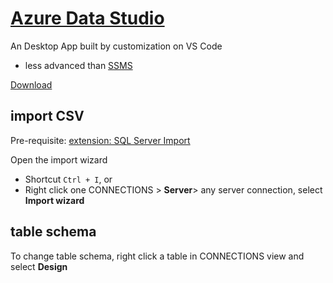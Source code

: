 # [Azure Data Studio](https://learn.microsoft.com/en-us/azure-data-studio/)
An Desktop App built by customization on VS Code
- less advanced than [SSMS](https://github.com/davidkhala/database/blob/main/mssql/SSMS.md)

[Download](https://learn.microsoft.com/en-us/azure-data-studio/download-azure-data-studio)

## import CSV
Pre-requisite: [extension: SQL Server Import](https://learn.microsoft.com/en-us/azure-data-studio/extensions/sql-server-import-extension)

Open the import wizard
- Shortcut `Ctrl + I`, or 
- Right click one CONNECTIONS > **Server**> any server connection, select **Import wizard**


## table schema
To change table schema, right click a table in CONNECTIONS view and select **Design**
